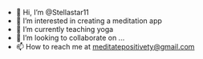 - 👋 Hi, I’m @Stellastar11
- 👀 I’m interested in creating a meditation app
- 🌱 I’m currently teaching yoga
- 💞️ I’m looking to collaborate on ...
- 📫 How to reach me at meditatepositivety@gmail.com


<!---
Stellastar11/Stellastar11 is a ✨ special ✨ repository because its `README.md` (this file) appears on your GitHub profile.
You can click the Preview link to take a look at your changes.
--->
